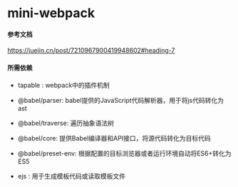 # mini-webpack

#### 参考文档

https://juejin.cn/post/7210967900419948602#heading-7 


#### 所需依赖 

- tapable : webpack中的插件机制 

- @babel/parser: babel提供的JavaScript代码解析器，用于将js代码转化为ast 

- @babel/traverse: 遍历抽象语法树 

- @babel/core: 提供Babel编译器和API接口，将源代码转化为目标代码 

- @babel/preset-env: 根据配置的目标浏览器或者运行环境自动将ES6+转化为ES5

- ejs : 用于生成模板代码或读取模板文件